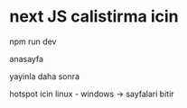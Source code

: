 # next JS calistirma icin
 npm run dev

 anasayfa

 yayinla daha sonra

 hotspot icin linux - windows -> sayfalari bitir
